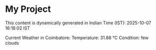 # My Project

This content is dynamically generated in Indian Time (IST): 2025-10-07 16:18:02 IST


Current Weather in Coimbatore:
Temperature: 31.88 °C
Condition: few clouds
